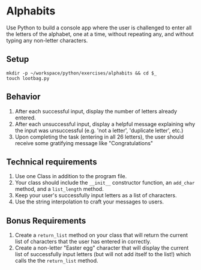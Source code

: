 # Alphabits

Use Python to build a console app where the user is challenged to enter all the letters of the alphabet, one at a time, without repeating any, and without typing any non-letter characters.

## Setup

```
mkdir -p ~/workspace/python/exercises/alphabits && cd $_
touch lootbag.py
```

## Behavior

1. After each successful input,  display the number of letters already entered.
1. After each unsuccessful input, display a helpful message explaining why the input was unsuccessful (e.g. 'not a letter', 'duplicate letter', etc.)
1. Upon completing the task (entering in all 26 letters), the user should receive some gratifying message like "Congratulations"

## Technical requirements

1. Use one Class in addition to the program file.
1. Your class should include the `__init__` constructor function, an `add_char` method, and a `list_length` method.
1. Keep your user's successfully input letters as a list of characters.
1. Use the string interpolation to craft your messages to users.

## Bonus Requirements

1. Create a `return_list` method on your class that will return the current list of characters that the user has entered in correctly.
1. Create a non-letter "Easter egg" character that will display the current list of successfully input letters (but will not add itself to the list!) which calls the the `return_list` method.
